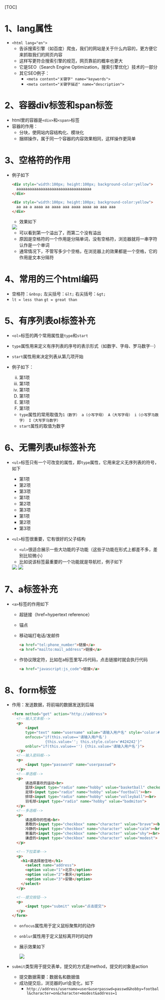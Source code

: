[TOC]

# 1、lang属性

- `<html lang="en">`
  - 告诉搜索引擎（如百度）爬虫，我们的网站是关于什么内容的，更方便它来抓取我们的网页内容
  - 这样写更符合搜索引擎的规范，网页靠前的概率也更大
  - 它是SEO（Search Engine Optimization，搜索引擎优化）技术的一部分
  - 其它SEO例子：
    - `<meta content="关键字" name="keywords">` 
    - `<meta content="关键字描述" name="description">`

# 2、容器div标签和span标签

- html里的容器是`<div>`和`<span>`标签
- 容器的作用：
  - 分块，使网站内容结构化、模块化
  - 捆绑操作，属于同一个容器的内容效果相同，这样操作更简单

# 3、空格符的作用

- 例子如下

  ```html
  <div style="width:100px; height:100px; background-color:yellow">
    aaaaaaaaaaaaaaaaaaaaaaaaaaaaaaaaaa
  </div>
  
  <div style="width:100px; height:100px; background-color:yellow">
    aa aa a aaaa aa aaaa aaa aaaa aaaa aa aaa aaa
  </div>
  ```

  - 效果如下

  <img src="../img/html-文字溢出-空格符作用.png">

  - 可以看到第一个溢出了，而第二个没有溢出
  - 原因是空格符的一个作用是分隔单词，没有空格符，浏览器就将一串字符认作是一个单词
  - 通常情况下，不管写多少个空格，在浏览器上的效果都是一个空格，它的作用是文本分隔符

# 4、常用的三个html编码

- 空格符：`&nbsp;`    左尖括号：`&lt;`     右尖括号：`&gt;`
- `lt = less than`    `gt = great than`

# 5、有序列表ol标签补充

- `<ol>`标签的两个常用属性是`type`和`start`

- `type`属性用来定义有序列表的序号的表示形式（如数字、字母、罗马数字···）

- `start`属性用来决定列表从第几项开始

- 例子如下：

  <ol type="i" start="2">
    <li>第1项</li>
    <li>第1项</li>
    <li>第1项</li>
  </ol>
  <ol type="A" start="4">
    <li>第1项</li>
    <li>第1项</li>
    <li>第1项</li>
  </ol>

  - `type`属性的常用取值为`1（数字） a（小写字母） A（大写字母） i（小写罗马数字） I（大写罗马数字）`
  - `start`属性的取值为数字

# 6、无需列表ul标签补充

- `<ul>`标签只有一个可改变的属性，即`type`属性，它用来定义无序列表的符号，如下

  <ul type="disc">
    <li>第1项</li>
    <li>第2项</li>
    <li>第3项</li>
  </ul>
  <ul type="circle">
    <li>第1项</li>
    <li>第2项</li>
    <li>第3项</li>
  </ul>
  <ul type="square">
    <li>第1项</li>
    <li>第2项</li>
    <li>第3项</li>
  </ul>

- `<ul>`标签很重要，它有很好的父子结构

  - `<ul>`很适合展示一些大功能的子功能（这些子功能在形式上都差不多，差别比较微小）
  - 比如说该标签最重要的一个功能就是导航栏，例子如下

  <img src="../img/导航栏例子.png">

  <img src="../img/导航栏例子-源码.png">

# 7、a标签补充

- `<a>`标签的作用如下

  - 超链接（href=hypertext reference）

  - 锚点

  - 移动端打电话/发邮件

    ```html
    <a href="tel:phone_number">链接</a>
    <a href="mailto:mail_address">链接</a>
    ```

  - 作协议限定符，比如在a标签里写JS代码，点击链接时就会执行代码

    ```html
    <a href="javascript:js_code">链接</a>
    ```

# 8、form标签

- 作用：发送数据，将前端的数据发送到后端

  ```html
  <form method="get" action="http://address">
    <!--输入文本框-->
    <p>
        <input 
        type="text" name="username" value="请输入用户名" style="color:#999"
        onfocus="if(this.value=='请输入用户名') 
                 {this.value=''; this.style.color='#424242'}"
        onblur="if(this.value=='') {this.value='请输入用户名'}">
    </p>
    <!--输入密码框-->
    <p>
        <input type="password" name="userpasswd">
    </p>
    <!--单选框-->
    <p>
        请选择喜欢的运动<br>
        篮球<input type="radio" name="hobby" value="basketball" checked="checked"><br>
        足球<input type="radio" name="hobby" value="football"><br>
        排球<input type="radio" name="hobby" value="volleyball"><br>
        羽毛球<input type="radio" name="hobby" value="badmiton">
    </p>
    <!--多选框-->
    <p>
        请选择你的性格<br>
        勇敢的<input type="checkbox" name="character" value="brave"><br>
        冷静的<input type="checkbox" name="character" value="calm"><br>
        害羞的<input type="checkbox" name="character" value="shy"><br>
        谦虚的<input type="checkbox" name="character" value="modest">
    </p>
  
    <!--下拉菜单-->
    <p>
      <h1>请选择居住地</h1>
  		<select name="address">
        <option value="1">北京</option>
        <option value="2">重庆</option>
        <option value="3">安徽</option>
      </select>
    </p>
  
    <!--提交按钮-->
    <p>
        <input type="submit" value="点击提交">
    </p> 
  </form>
  ```

  - `onfocus`属性用于定义鼠标聚焦时的动作

  - `onblur`属性用于定义鼠标离开时的动作

  - 展示效果如下

    <img src="../img/html-form标签效果图.png">

- `submit`类型用于提交表单，提交的方式是method，提交的对象是action
  - 提交数据需要：数据名和数据值
  - 成功提交后，浏览器的url会变化，如下
    - `http://address/username=user&userpasswd=passwd&hobby=football&character=on&character=modest&address=1`